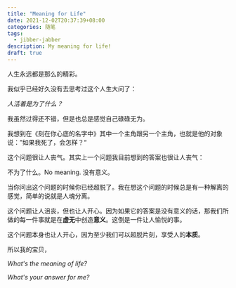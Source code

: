 ```yaml
---
title: "Meaning for Life"
date: 2021-12-02T20:37:39+08:00
categories: 随笔
tags:
  - jibber-jabber
description: My meaning for life!
draft: true
---
```


人生永远都是那么的精彩。

我似乎已经好久没有去思考过这个人生大问了：

*人活着是为了什么？*

我虽然过得还不错，但是也总是感觉自己碌碌无为。

我想到在《刻在你心底的名字中》其中一个主角跟另一个主角，也就是他的对象说：”如果我死了，会怎样？“

这个问题很让人丧气。其实上一个问题我目前想到的答案也很让人丧气：

不为了什么。No meaning. 没有意义。

当你问出这个问题的时候你已经超脱了。我在想这个问题的时候总是有一种解离的感觉，简单的说就是人魂分离。

这个问题让人沮丧，但也让人开心。因为如果它的答案是没有意义的话，那我们所做的每一件事就是在**虚无**中创造**意义**。这倒是一件让人愉悦的事。

这个问题本身也让人开心，因为至少我们可以超脱片刻，享受人的**本质**。

所以我的宝贝，

*What's the meaning of life?*

*What's your answer for me?*
